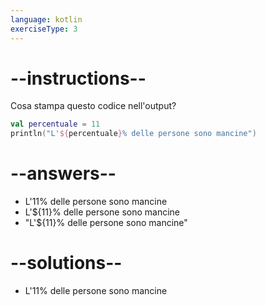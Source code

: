```yaml
---
language: kotlin
exerciseType: 3
---
```


# --instructions--

Cosa stampa questo codice nell'output?
```kotlin
val percentuale = 11
println("L'${percentuale}% delle persone sono mancine")
```

# --answers--

- L'11% delle persone sono mancine
- L'${11}% delle persone sono mancine
- "L'${11}% delle persone sono mancine"

# --solutions--

- L'11% delle persone sono mancine
